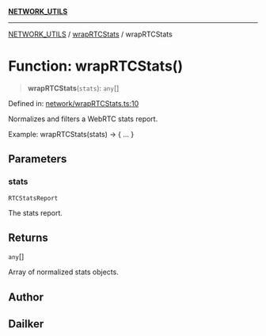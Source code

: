 [**NETWORK_UTILS**](../../README.md)

***

[NETWORK_UTILS](../../README.md) / [wrapRTCStats](../README.md) / wrapRTCStats

# Function: wrapRTCStats()

> **wrapRTCStats**(`stats`): `any`[]

Defined in: [network/wrapRTCStats.ts:10](https://github.com/dailker/everyutil-js/blob/7799f3f003cb23f425be3f1c83c38483e2648188/src/network/wrapRTCStats.ts#L10)

Normalizes and filters a WebRTC stats report.

Example: wrapRTCStats(stats) → { ... }

## Parameters

### stats

`RTCStatsReport`

The stats report.

## Returns

`any`[]

Array of normalized stats objects.

## Author

## Dailker
